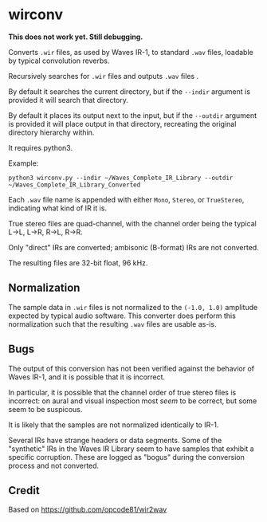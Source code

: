 # wirconv

**This does not work yet. Still debugging.**

Converts `.wir` files, as used by Waves IR-1,
to standard `.wav` files,
loadable by typical convolution reverbs.

Recursively searches for `.wir` files and outputs `.wav` files .

By default it searches the current directory,
but if the `--indir` argument is provided it will search that directory.

By default it places its output next to the input,
but if the `--outdir` argument is provided it will place output in that directory,
recreating the original directory hierarchy within.

It requires python3.

Example:

```
python3 wirconv.py --indir ~/Waves_Complete_IR_Library --outdir ~/Waves_Complete_IR_Library_Converted
```

Each `.wav` file name is appended with either
`Mono`, `Stereo`, or `TrueStereo`,
indicating what kind of IR it is.

True stereo files are quad-channel,
with the channel order being the typical
L->L, L->R, R->L, R->R.

Only "direct" IRs are converted;
ambisonic (B-format) IRs are not converted.

The resulting files are 32-bit float, 96 kHz.


## Normalization

The sample data in `.wir` files is not normalized to the `(-1.0, 1.0)`
amplitude expected by typical audio software.
This converter does perform this normalization
such that the resulting `.wav` files are usable as-is.


## Bugs

The output of this conversion has not been
verified against the behavior of Waves IR-1,
and it is possible that it is incorrect.

In particular, it is possible that the channel order
of true stereo files is incorrect:
on aural and visual inspection most _seem_ to be correct,
but some seem to be suspicous.

It is likely that the samples are not normalized
identically to IR-1.

Several IRs have strange headers or data segments.
Some of the "synthetic" IRs in the Waves IR Library
seem to have samples that exhibit a specific corruption.
These are logged as "bogus" during the conversion process
and not converted.


## Credit

Based on https://github.com/opcode81/wir2wav

